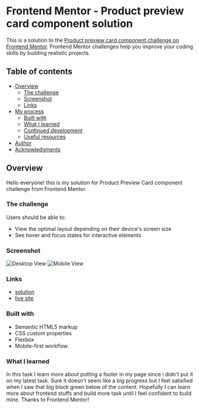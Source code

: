 # Frontend Mentor - Product preview card component solution

This is a solution to the [Product preview card component challenge on Frontend Mentor](https://www.frontendmentor.io/challenges/product-preview-card-component-GO7UmttRfa). Frontend Mentor challenges help you improve your coding skills by building realistic projects. 

## Table of contents

- [Overview](#overview)
  - [The challenge](#the-challenge)
  - [Screenshot](#screenshot)
  - [Links](#links)
- [My process](#my-process)
  - [Built with](#built-with)
  - [What I learned](#what-i-learned)
  - [Continued development](#continued-development)
  - [Useful resources](#useful-resources)
- [Author](#author)
- [Acknowledgments](#acknowledgments)

## Overview
Hello everyone! this is my solution for Product Preview Card component challenge from Frontend Mentor.

### The challenge

Users should be able to:

- View the optimal layout depending on their device's screen size
- See hover and focus states for interactive elements

### Screenshot

![Desktop View](/screenshots/desktop%20view.jpeg)
![Mobile View](/screenshots/mobile%20view.jpeg)

### Links

- [solution](https://www.frontendmentor.io/solutions/product-preview-card-component--Ak1qyz_mt)
- [live site](https://product-preview-card-powreze.netlify.app/)

### Built with

- Semantic HTML5 markup
- CSS custom properties
- Flexbox
- Mobile-first workflow

### What I learned

In this task I learn more about putting a footer in my page since i didn't put it on my latest task. Sure it doesn't seem like a big progress but I feel satisfied when I saw that big block green below of the content. Hopefully I can learn more about frontend stuffs and build more task until I feel confident to build mine. Thanks to Frontend Mentor!